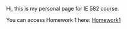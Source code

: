 Hi, this is my personal page for IE 582 course.

You can access Homework 1 here:
[Homework1](Homework_1.html)
